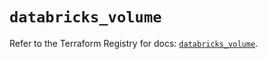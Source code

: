 # `databricks_volume`

Refer to the Terraform Registry for docs: [`databricks_volume`](https://registry.terraform.io/providers/databricks/databricks/1.57.0/docs/resources/volume).
